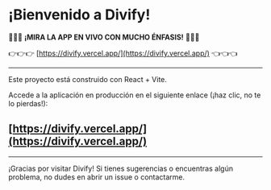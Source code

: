 # ¡Bienvenido a Divify!

🚀🚀🚀 **¡MIRA LA APP EN VIVO CON MUCHO ÉNFASIS!** 🚀🚀🚀

👉👉👉 [https://divify.vercel.app/](https://divify.vercel.app/) 👈👈👈

---

Este proyecto está construido con React + Vite.

Accede a la aplicación en producción en el siguiente enlace (¡haz clic, no te lo pierdas!):

## [https://divify.vercel.app/](https://divify.vercel.app/)

---

¡Gracias por visitar Divify! Si tienes sugerencias o encuentras algún problema, no dudes en abrir un issue o contactarme.
